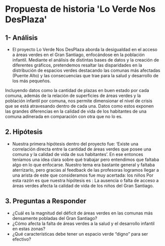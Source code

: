 # **Propuesta de historia 'Lo Verde Nos DesPlaza'**

## **1- Análisis**
- El proyecto Lo Verde Nos DesPlaza aborda la desigualdad en el acceso a áreas verdes en el Gran Santiago, enfocándose en la población infantil. Mediante el análisis de distintas bases de datos y la creación de diferentes gráficos, pretendemos resaltar las disparidades en la distribución de espacios verdes destacando las comunas más afectadas (Puente Alto)  y las consecuencias que trae para la salud y desarrollo de los más pequeños.

Incluyendo datos como la cantidad de plazas en buen estado por cada comuna, además de la relación de superficies de áreas verdes y la población infantil por comuna, nos permite dimensionar el nivel de crisis que se está atravesando dentro de cada una. Datos como estos exponen las grandes diferencias en la calidad de vida de los habitantes de una comuna adinerada en comparación con otra que no lo es.



## **2. Hipótesis**

- Nuestra primera hipótesis dentro del proyecto fue: ‘Existe una correlación directa entre la cantidad de áreas verdes que posee una comuna y la calidad de vida de sus habitantes’. En ese entonces teníamos una idea clara sobre qué trabajar pero entendimos que faltaba algo en lo que enfocarse. Nuestro tema era bastante general y faltaba aterrizarlo, pero gracias al feedback de las profesoras logramos llegar a una arista de este que consideramos fue muy acertada: los niños
Por esta razón es que nuestra hipótesis es : La ausencia o falta de acceso a áreas verdes afecta la calidad de vida de los niños del Gran Santiago.



## **3. Preguntas a Responder**
- ¿Cuál es la magnitud del déficit de áreas verdes en las comunas más densamente pobladas del Gran Santiago?
- ¿Cómo afecta la falta de áreas verdes a la salud y el desarrollo infantil en estas zonas?
- ¿Qué características debe tener un espacio verde “digno” para ser efectivo?
